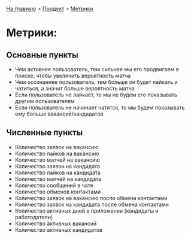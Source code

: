 [На главную](../../README.md) > [Продукт](./README.md) > [Метрики](./metrics.md)

# Метрики:

## Основные пункты

- Чем активнее пользователь, тем сильнее мы его продвигаем в поиске, чтобы увеличить вероятность матча
- Чем осознаннее пользователь, тем больше он будет лайкать и чатиться, а значит больше вероятность матча
- Если пользователь не лайкает, то мы не будем его показывать другим пользователям
- Если пользователь не начинает чатится, то мы будем показывать ему больше вакансий/кандидатов

## Численные пункты

- Количество заявок на вакансию
- Количество лайков на вакансию
- Количество матчей на вакансию
- Количество заявок на кандидата
- Количество лайков на кандидата
- Количество матчей на кандидата
- Количество сообщений в чате
- Количество обменов контактами
- Количество заявок на вакансию после обмена контактами
- Количество заявок на кандидата после обмена контактами
- Количество активных дней в приложении (кандидаты и работодатели)
- Количество активных вакансий
- Количество активных кандидатов
